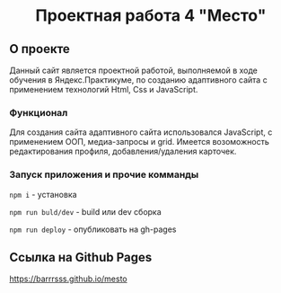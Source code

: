 <h1 align="center">Проектная работа 4 "Место"</h1>

## О проекте

Данный сайт является проектной работой, выполняемой в ходе обучения в Яндекс.Практикуме, по созданию адаптивного сайта с применением технологий Html, Css и JavaScript.

### Функционал

Для создания сайта адаптивного сайта использовался JavaScript, с применением ООП, медиа-запросы и grid.
Имеется возоможность редактирования профиля, добавления/удаления карточек.

### Запуск приложения и прочие комманды

`npm i` - установка

`npm run buld/dev` - build или dev сборка

`npm run deploy` - опубликовать на gh-pages

## Ссылка на Github Pages
https://barrrsss.github.io/mesto
